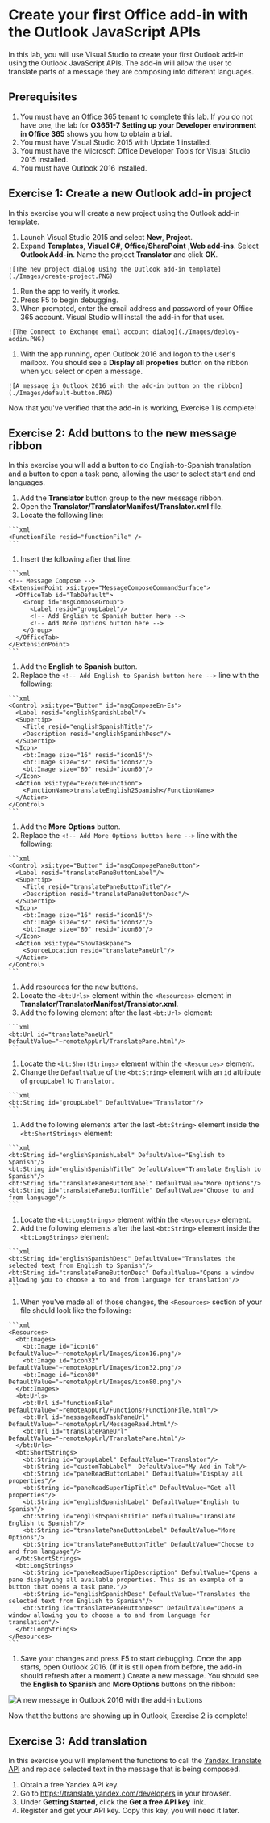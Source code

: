# Create your first Office add-in with the Outlook JavaScript APIs

In this lab, you will use Visual Studio to create your first Outlook add-in using the Outlook JavaScript APIs. The add-in will allow the user to translate parts of a message they are composing into different languages.

## Prerequisites

1. You must have an Office 365 tenant to
   complete this lab. If you do not have one, the lab for **O3651-7 Setting up
   your Developer environment in Office 365** shows you how to obtain a trial.
1. You must have Visual Studio 2015 with Update 1 installed.
1. You must have the Microsoft Office Developer Tools for Visual Studio 2015 installed.
1. You must have Outlook 2016 installed.

## Exercise 1: Create a new Outlook add-in project

In this exercise you will create a new project using the Outlook add-in template.

1. Launch Visual Studio 2015 and select **New**, **Project**.
  1. Expand **Templates**, **Visual C#**, **Office/SharePoint** ,**Web add-ins**. Select **Outlook Add-in**. Name the project **Translator** and click **OK**.
  
    ![The new project dialog using the Outlook add-in template](./Images/create-project.PNG)
  
1. Run the app to verify it works.
  1. Press F5 to begin debugging.
  1. When prompted, enter the email address and password of your Office 365 account. Visual Studio will install the add-in for that user.
  
    ![The Connect to Exchange email account dialog](./Images/deploy-addin.PNG)
    
  1. With the app running, open Outlook 2016 and logon to the user's mailbox. You should see a **Display all propeties** button on the ribbon when you select or open a message.
  
    ![A message in Outlook 2016 with the add-in button on the ribbon](./Images/default-button.PNG)
    
Now that you've verified that the add-in is working, Exercise 1 is complete!

## Exercise 2: Add buttons to the new message ribbon

In this exercise you will add a button to do English-to-Spanish translation and a button to open a task pane, allowing the user to select start and end languages. 
  
1. Add the **Translator** button group to the new message ribbon.
  1. Open the **Translator/TranslatorManifest/Translator.xml** file.
  1. Locate the following line:
  
    ```xml
    <FunctionFile resid="functionFile" />
    ```
    
  1. Insert the following after that line:
  
    ```xml
    <!-- Message Compose -->
    <ExtensionPoint xsi:type="MessageComposeCommandSurface">
      <OfficeTab id="TabDefault">
        <Group id="msgComposeGroup">
          <Label resid="groupLabel"/>
          <!-- Add English to Spanish button here -->
          <!-- Add More Options button here -->
        </Group>
      </OfficeTab>
    </ExtensionPoint>
    ```
    
1. Add the **English to Spanish** button.
  1. Replace the `<!-- Add English to Spanish button here -->` line with the following:
    
    ```xml
    <Control xsi:type="Button" id="msgComposeEn-Es">
      <Label resid="englishSpanishLabel"/>
      <Supertip>
        <Title resid="englishSpanishTitle"/>
        <Description resid="englishSpanishDesc"/>
      </Supertip>
      <Icon>
        <bt:Image size="16" resid="icon16"/>
        <bt:Image size="32" resid="icon32"/>
        <bt:Image size="80" resid="icon80"/>
      </Icon>
      <Action xsi:type="ExecuteFunction">
        <FunctionName>translateEnglish2Spanish</FunctionName>
      </Action>
    </Control>
    ```
    
1. Add the **More Options** button.
  1. Replace the `<!-- Add More Options button here -->` line with the following:
  
    ```xml
    <Control xsi:type="Button" id="msgComposePaneButton">
      <Label resid="translatePaneButtonLabel"/>
      <Supertip>
        <Title resid="translatePaneButtonTitle"/>
        <Description resid="translatePaneButtonDesc"/>
      </Supertip>
      <Icon>
        <bt:Image size="16" resid="icon16"/>
        <bt:Image size="32" resid="icon32"/>
        <bt:Image size="80" resid="icon80"/>
      </Icon>
      <Action xsi:type="ShowTaskpane">
        <SourceLocation resid="translatePaneUrl"/>
      </Action>
    </Control>
    ```
    
1. Add resources for the new buttons.
  1. Locate the `<bt:Urls>` element within the `<Resources>` element in **Translator/TranslatorManifest/Translator.xml**.
  1. Add the following element after the last `<bt:Url>` element:
    
    ```xml
    <bt:Url id="translatePaneUrl" DefaultValue="~remoteAppUrl/TranslatePane.html"/>
    ```
  
  1. Locate the `<bt:ShortStrings>` element within the `<Resources>` element.
  1. Change the `DefaultValue` of the `<bt:String>` element with an `id` attribute of `groupLabel` to `Translator`.
    
    ```xml
    <bt:String id="groupLabel" DefaultValue="Translator"/>
    ```
  1. Add the following elements after the last `<bt:String>` element inside the `<bt:ShortStrings>` element:
  
    ```xml
    <bt:String id="englishSpanishLabel" DefaultValue="English to Spanish"/>
    <bt:String id="englishSpanishTitle" DefaultValue="Translate English to Spanish"/>
    <bt:String id="translatePaneButtonLabel" DefaultValue="More Options"/>
    <bt:String id="translatePaneButtonTitle" DefaultValue="Choose to and from language"/>
    ```
    
  1. Locate the `<bt:LongStrings>` element within the `<Resources>` element.
  1. Add the following elements after the last `<bt:String>` element inside the `<bt:LongStrings>` element:
  
    ```xml
    <bt:String id="englishSpanishDesc" DefaultValue="Translates the selected text from English to Spanish"/>
    <bt:String id="translatePaneButtonDesc" DefaultValue="Opens a window allowing you to choose a to and from language for translation"/>
    ```
    
  1. When you've made all of those changes, the `<Resources>` section of your file should look like the following:
  
    ```xml
    <Resources>
      <bt:Images>
        <bt:Image id="icon16" DefaultValue="~remoteAppUrl/Images/icon16.png"/>
        <bt:Image id="icon32" DefaultValue="~remoteAppUrl/Images/icon32.png"/>
        <bt:Image id="icon80" DefaultValue="~remoteAppUrl/Images/icon80.png"/>
      </bt:Images>
      <bt:Urls>
        <bt:Url id="functionFile" DefaultValue="~remoteAppUrl/Functions/FunctionFile.html"/>
        <bt:Url id="messageReadTaskPaneUrl" DefaultValue="~remoteAppUrl/MessageRead.html"/>
        <bt:Url id="translatePaneUrl" DefaultValue="~remoteAppUrl/TranslatePane.html"/>
      </bt:Urls>
      <bt:ShortStrings>
        <bt:String id="groupLabel" DefaultValue="Translator"/>
        <bt:String id="customTabLabel"  DefaultValue="My Add-in Tab"/>
        <bt:String id="paneReadButtonLabel" DefaultValue="Display all properties"/>
        <bt:String id="paneReadSuperTipTitle" DefaultValue="Get all properties"/>
        <bt:String id="englishSpanishLabel" DefaultValue="English to Spanish"/>
        <bt:String id="englishSpanishTitle" DefaultValue="Translate English to Spanish"/>
        <bt:String id="translatePaneButtonLabel" DefaultValue="More Options"/>
        <bt:String id="translatePaneButtonTitle" DefaultValue="Choose to and from language"/> 
      </bt:ShortStrings>
      <bt:LongStrings>
        <bt:String id="paneReadSuperTipDescription" DefaultValue="Opens a pane displaying all available properties. This is an example of a button that opens a task pane."/>
        <bt:String id="englishSpanishDesc" DefaultValue="Translates the selected text from English to Spanish"/>
        <bt:String id="translatePaneButtonDesc" DefaultValue="Opens a window allowing you to choose a to and from language for translation"/>
      </bt:LongStrings>
    </Resources>
    ```
    
1. Save your changes and press F5 to start debugging. Once the app starts, open Outlook 2016. (If it is still open from before, the add-in should refresh after a moment.) Create a new message. You should see the **English to Spanish** and **More Options** buttons on the ribbon:

  ![A new message in Outlook 2016 with the add-in buttons](./Images/compose-message.PNG)
  
Now that the buttons are showing up in Outlook, Exercise 2 is complete!
  
## Exercise 3: Add translation

In this exercise you will implement the functions to call the [Yandex Translate API](https://translate.yandex.com/developers) and replace selected text in the message that is being composed.

1. Obtain a free Yandex API key.
  1. Go to https://translate.yandex.com/developers in your browser.
  1. Under **Getting Started**, click the **Get a free API key** link.
  1. Register and get your API key. Copy this key, you will need it later.